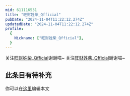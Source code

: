 ```yaml
---
mid: 611116531
title: "旺财姓柴_Qfficial"
pubDate: "2024-11-04T11:22:12.274Z"
updatedDate: "2024-11-04T11:22:12.274Z"
profile:
  {
    Nickname: ["旺财姓柴_Qfficial"],
  }
---
```


关注[旺财姓柴_Qfficial](https://space.bilibili.com/611116531)谢谢喵~ 关注[旺财姓柴_Qfficial](https://space.bilibili.com/611116531)谢谢喵~

## 此条目有待补充
你可以在[这里](https://github.com/Yuhanawa/VTuber.ICU-Content/edit/master/v/旺财姓柴_Qfficial/index.md)编辑本文
